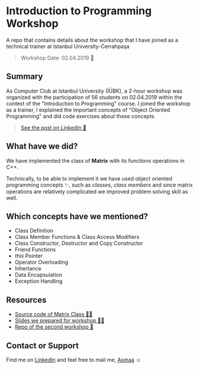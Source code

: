 
# Introduction to Programming Workshop
A repo that contains details about the workshop that I have joined as a technical trainer at Istanbul University-Cerrahpaşa

> Workshop Date: 02.04.2019 📅

## Summary
As Computer Club at Istanbul University (İÜBK), a 2-hour workshop was organized with the participation of 56 students on 02.04.2019 within the context of the "Introduction to Programming" course.
I joined the workshop as a trainer, I explained the important concepts of "Object Oriented Programming" and did code exercises about these concepts. 

> [See the post on LinkedIn 🤗](https://www.linkedin.com/posts/asmaa-mirkhan_university-programming-coding-activity-6520605264448753664-NU-E/) 

## What have we did?
We have implemented the class of **Matrix** with its functions operations in C++.

Technically, to be able to implement it we have used object oriented programming concepts :sparkles:, such as _classes_, _class members_ and since matrix operations are relatively complicated we improved problem solving skill as well.  

## Which concepts have we mentioned? 
* Class Definition
* Class Member Functions & Class Access Modifiers
* Class Constructor, Destructor and Copy Constructor
* Friend Functions
* _this_ Pointer
* Operator Overloading
* Inhertance
* Data Encapsulation
* Exception Handling

## Resources
* [Source code of Matrix Class 👩‍💻](https://github.com/asmaamirkhan/ObjectOrientedProgrammingWorkshop/blob/master/main.cpp)
* [Slides we prepared for workshop 👩‍🏫](https://github.com/asmaamirkhan/ObjectOrientedProgrammingWorkshop/blob/master/WorkshopSlides.pdf)
* [Repo of the second workshop 🚩](https://github.com/asmaamirkhan/Intro2ProgrammingSecondWorkshop)

## Contact or Support
Find me on [LinkedIn](https://www.linkedin.com/in/asmaa-mirkhan/) and feel free to mail me, [Asmaa](mailto:asmaamirkhan.am@gmail.com) :relaxed:
